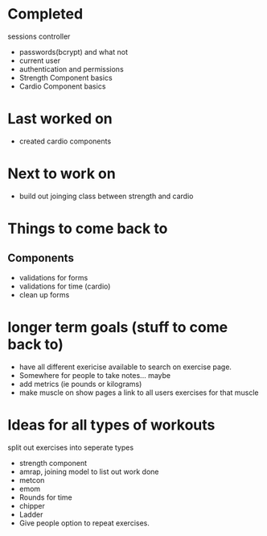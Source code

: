 # Completed
sessions controller
- passwords(bcrypt) and what not
- current user
- authentication and permissions
- Strength Component basics
- Cardio Component basics

# Last worked on
- created cardio components

# Next to work on
- build out joinging class between strength and cardio

# Things to come back to

## Components
- validations for forms
- validations for time (cardio)
- clean up forms


# longer term goals (stuff to come back to)
- have all different exericise available to search on exercise page.
- Somewhere for people to take notes... maybe
- add metrics (ie pounds or kilograms)
- make muscle on show pages a link to all users exercises for that muscle


# Ideas for all types of workouts
split out exercises into seperate types
- strength component
- amrap, joining model to list out work done
- metcon
- emom
- Rounds for time
- chipper
- Ladder
- Give people option to repeat exercises.
